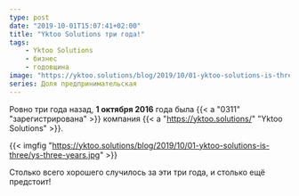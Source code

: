 ```yaml
---
type: post
date: "2019-10-01T15:07:41+02:00"
title: "Yktoo Solutions три года!"
tags:
    - Yktoo Solutions
    - бизнес
    - годовщина
image: "https://yktoo.solutions/blog/2019/10/01-yktoo-solutions-is-three/ys-three-years.jpg"
series: Доля предпринимательская
---
```


Ровно три года назад, **1 октября 2016** года была {{< a "0311" "зарегистрирована" >}} компания {{< a "https://yktoo.solutions/" "Yktoo Solutions" >}}.

<!--more-->

{{< imgfig "https://yktoo.solutions/blog/2019/10/01-yktoo-solutions-is-three/ys-three-years.jpg" >}}

Столько всего хорошего случилось за эти три года, и столько ещё предстоит!
